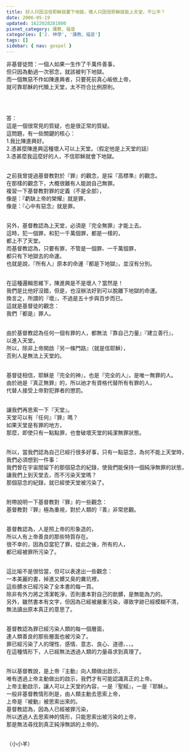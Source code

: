 ```yaml
---
title: 好人只因沒信耶穌就要下地獄，壞人只因信耶穌就能上天堂，不公平？
date: 2006-05-19
updated: 1622028281000
pixnet_category: 護教、福音
categories: ['2. 神學', '護教、福音']
tags: []
sidebar: { nav: gospel }
---
```


<p>非基督徒問：一個人如果一生作了千萬件善事，<br/>
但只因為動過一次邪念，就該被判下地獄。<br/>
而一個無惡不作如陳進興者，只要死前真心皈依上帝，<br/>
就可靠耶穌的代贖上天堂，太不符合比例原則。</p>
<p> </p>
<p><br/>
答：<br/>
這是一個很常見的質疑，也是很正常的質疑。<br/>
這問題，有一些關鍵的核心：<br/>
1.我比陳進興好。<br/>
2.憑甚麼陳進興這種壞人可以上天堂。（假定他是上天堂的話）<br/>
3.憑甚麼我這麼好的人，不信耶穌就會下地獄。</p>
<p><br/>
之前我曾提過基督教對於『罪』的觀念，是採『高標準』的觀念。<br/>
在那樣的觀念下，大概很難有人能說自己無罪。<br/>
複習一下基督教對罪的定義（不是全部），<br/>
像是：『虧缺上帝的榮耀』就是罪，<br/>
像是：『心中有惡念』就是罪。</p>
<p><br/>
另外，基督教認為上天堂，必須是『完全無罪』才能上去。<br/>
這時，犯一個罪，和犯一千萬個罪，都是一樣的，<br/>
都上不了天堂。<br/>
而基督教認為，只要有罪，不管是一個罪、一千萬個罪，<br/>
都只有下地獄去的命運。<br/>
也就是說，『所有人』原本的命運『都是下地獄』，並沒有分別。</p>
<p><br/>
在這種邏輯思維下，陳進興是不是壞人？當然是！<br/>
我們是比他好沒錯，但是，也沒辦法好到可以脫離下地獄的命運。<br/>
換言之，所謂的『壞』，不過是五十步與百步而已。<br/>
這就是基督徒的觀念：<br/>
我們『都是』罪人。</p>
<p><br/>
由於基督教認為任何一個有罪的人，都無法『靠自己力量』『建立善行』，<br/>
以進入天堂。<br/>
所以，除非上帝開啟『另一條門路』（就是信耶穌），<br/>
否則人是無法上天堂的。</p>
<p><br/>
基督徒相信，耶穌是『完全的神』，也是『完全的人』，是唯一無罪的人。<br/>
由於祂是『真正無罪』的，所以祂才有資格代替所有有罪的人，<br/>
代替人接受上帝對犯罪者的懲罰。</p>
<p><br/>
讓我們再思索一下『天堂』。<br/>
天堂可以有『任何』『罪』嗎？<br/>
如果天堂是有罪的地方，<br/>
那麼，即使只有一點點罪，也會破壞天堂的純潔無罪狀態。</p>
<p><br/>
所以，當我們認為自己已經行很多好事，只有一點惡念，為何不能上天堂時，<br/>
我們必須想到一件事：<br/>
我們曾在宇宙間留下的那個惡念的紀錄，使我們能保持一個純淨無罪的狀態，<br/>
讓我們上到天堂去，而不污染天堂嗎？<br/>
那個惡念的紀錄，就已經使天堂被污染了。</p>
<p><br/>
附帶說明一下基督教對『罪』的一些觀念：<br/>
基督教對『罪』極為重視，對於人類的『善』非常悲觀。</p>
<p><br/>
基督教認為，人是照上帝的形象造的，<br/>
所以人有上帝善良的那些特質存在。<br/>
很不幸的，因為亞當犯了罪，從此之後，所有的人，<br/>
都已經被罪所污染了。</p>
<p><br/>
這比喻不是很恰當，但可以表達出一些觀念：<br/>
一本美麗的書，掉進又髒又臭的糞坑裡，<br/>
這些髒水已經污染了全本書的每一頁。<br/>
除非有外力將之清潔乾淨，否則書本對自己的骯髒，是無能為力的。<br/>
另外，雖然書本有文字，但因為已經被嚴重污染，導致字跡已經模糊不清，<br/>
無法讀出原本真正的意思了。</p>
<p><br/>
基督教認為罪已經污染人類的每一個層面，<br/>
連人類善良的那些層面也被污染了。<br/>
罪已經污染了人的理性、感情、意志、良心、道德、、、。<br/>
在這種情形下，人已經無法透過人類的力量尋求到真理了。</p>
<p><br/>
所以基督教說，是上帝『主動』向人類做出啟示，<br/>
唯有透過上帝主動做出的啟示，我們才有可能認識真正的上帝。<br/>
上帝主動啟示，讓人可以上天堂的內容，一是『聖經』，一是『耶穌』。<br/>
一般非基督教情形則是，由人類主動去思索上帝，<br/>
上帝是『被動』被思索出來的。<br/>
基督教認為，因為人已經被罪污染，<br/>
所以透過人去思索神的情形，只能思索出被污染的上帝，<br/>
那是無法尋找到真正純淨無誤的上帝的。</p>
<p><br/>
（小小羊）</p>
<p><br/>
<br/>
 </p>
